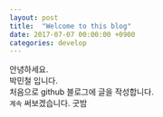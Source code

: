 ```yaml
---
layout: post
title:  "Welcome to this blog"
date: 2017-07-07 00:00:00 +0900
categories: develop
---
```


안녕하세요.  
박민철 입니다.  
처음으로 github 블로그에 글을 작성합니다.  
`계속` 써보겠습니다. 굿밤
